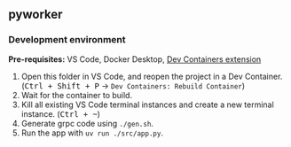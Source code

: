 ## pyworker

### Development environment

**Pre-requisites:** VS Code, Docker Desktop, [Dev Containers extension](https://marketplace.visualstudio.com/items?itemName=ms-vscode-remote.remote-containers)

1. Open this folder in VS Code, and reopen the project in a Dev Container. (<kbd>Ctrl + Shift + P</kbd> &rarr; `Dev Containers: Rebuild Container`)
1. Wait for the container to build.
1. Kill all existing VS Code terminal instances and create a new terminal instance. (<kbd>Ctrl + ~</kbd>)
1. Generate grpc code using `./gen.sh`.
1. Run the app with `uv run ./src/app.py`.
